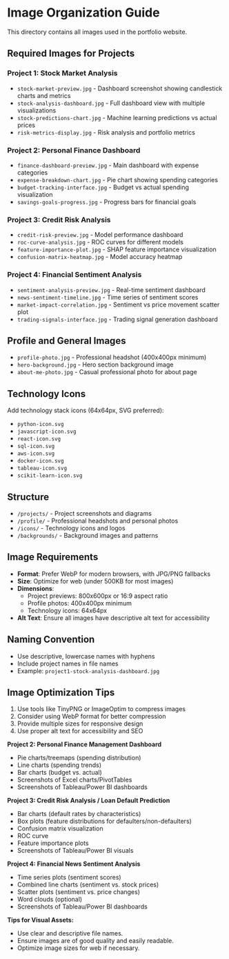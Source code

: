 # Image Organization Guide

This directory contains all images used in the portfolio website.

## Required Images for Projects

### Project 1: Stock Market Analysis
- `stock-market-preview.jpg` - Dashboard screenshot showing candlestick charts and metrics
- `stock-analysis-dashboard.jpg` - Full dashboard view with multiple visualizations
- `stock-predictions-chart.jpg` - Machine learning predictions vs actual prices
- `risk-metrics-display.jpg` - Risk analysis and portfolio metrics

### Project 2: Personal Finance Dashboard
- `finance-dashboard-preview.jpg` - Main dashboard with expense categories
- `expense-breakdown-chart.jpg` - Pie chart showing spending categories
- `budget-tracking-interface.jpg` - Budget vs actual spending visualization
- `savings-goals-progress.jpg` - Progress bars for financial goals

### Project 3: Credit Risk Analysis
- `credit-risk-preview.jpg` - Model performance dashboard
- `roc-curve-analysis.jpg` - ROC curves for different models
- `feature-importance-plot.jpg` - SHAP feature importance visualization
- `confusion-matrix-heatmap.jpg` - Model accuracy heatmap

### Project 4: Financial Sentiment Analysis
- `sentiment-analysis-preview.jpg` - Real-time sentiment dashboard
- `news-sentiment-timeline.jpg` - Time series of sentiment scores
- `market-impact-correlation.jpg` - Sentiment vs price movement scatter plot
- `trading-signals-interface.jpg` - Trading signal generation dashboard

## Profile and General Images
- `profile-photo.jpg` - Professional headshot (400x400px minimum)
- `hero-background.jpg` - Hero section background image
- `about-me-photo.jpg` - Casual professional photo for about page

## Technology Icons
Add technology stack icons (64x64px, SVG preferred):
- `python-icon.svg`
- `javascript-icon.svg`
- `react-icon.svg`
- `sql-icon.svg`
- `aws-icon.svg`
- `docker-icon.svg`
- `tableau-icon.svg`
- `scikit-learn-icon.svg`

## Structure
- `/projects/` - Project screenshots and diagrams
- `/profile/` - Professional headshots and personal photos
- `/icons/` - Technology icons and logos
- `/backgrounds/` - Background images and patterns

## Image Requirements
- **Format**: Prefer WebP for modern browsers, with JPG/PNG fallbacks
- **Size**: Optimize for web (under 500KB for most images)
- **Dimensions**: 
  - Project previews: 800x600px or 16:9 aspect ratio
  - Profile photos: 400x400px minimum
  - Technology icons: 64x64px
- **Alt Text**: Ensure all images have descriptive alt text for accessibility

## Naming Convention
- Use descriptive, lowercase names with hyphens
- Include project names in file names
- Example: `project1-stock-analysis-dashboard.jpg`

## Image Optimization Tips
1. Use tools like TinyPNG or ImageOptim to compress images
2. Consider using WebP format for better compression
3. Provide multiple sizes for responsive design
4. Use proper alt text for accessibility and SEO

**Project 2: Personal Finance Management Dashboard**
*   Pie charts/treemaps (spending distribution)
*   Line charts (spending trends)
*   Bar charts (budget vs. actual)
*   Screenshots of Excel charts/PivotTables
*   Screenshots of Tableau/Power BI dashboards

**Project 3: Credit Risk Analysis / Loan Default Prediction**
*   Bar charts (default rates by characteristics)
*   Box plots (feature distributions for defaulters/non-defaulters)
*   Confusion matrix visualization
*   ROC curve
*   Feature importance plots
*   Screenshots of Tableau/Power BI visuals

**Project 4: Financial News Sentiment Analysis**
*   Time series plots (sentiment scores)
*   Combined line charts (sentiment vs. stock prices)
*   Scatter plots (sentiment vs. price changes)
*   Word clouds (optional)
*   Screenshots of Tableau/Power BI dashboards

**Tips for Visual Assets:**
*   Use clear and descriptive file names.
*   Ensure images are of good quality and easily readable.
*   Optimize image sizes for web if necessary.
```
